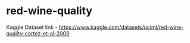 # red-wine-quality
Kaggle Dataset link - https://www.kaggle.com/datasets/uciml/red-wine-quality-cortez-et-al-2009
